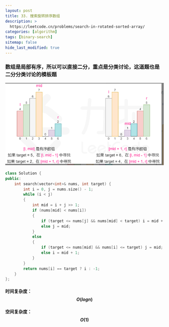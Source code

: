 ```yaml
---
layout: post
title: 33. 搜索旋转排序数组
description: >
  https://leetcode.cn/problems/search-in-rotated-sorted-array/
categories: [algorithm]
tags: [binary-search]
sitemap: false
hide_last_modified: true
---
```


### 数组是局部有序，所以可以直接二分，重点是分类讨论，这道题也是二分分类讨论的模板题

![image-20220624150250234](../../assets/img/blog/image-20220624150250234.png)

```c++
class Solution {
public:
    int search(vector<int>& nums, int target) {
        int i = 0, j = nums.size() - 1;
        while (i < j)
        {
            int mid = i + j >> 1;
            if (nums[mid] < nums[i])
            {
                if (target <= nums[j] && nums[mid] < target) i = mid + 1;
                else j = mid; 
            }
            else
            {
                if (target <= nums[mid] && nums[i] <= target) j = mid;
                else i = mid + 1;
            }
        }
        return nums[i] == target ? i : -1;
    }
};
```

#### 时间复杂度：$$ O(logn) $$ 

#### 空间复杂度：$$ O(1) $$
